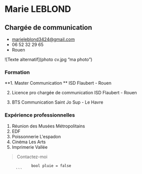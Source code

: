 # Marie LEBLOND 
## Chargée de communication 
* marieleblond3424@gmail.com
* 06 52 32 29 65
* Rouen 

![Texte alternatif](photo cv.jpg “ma photo”)

### Formation 
**1. Master Communication **
ISD Flaubert - Rouen 

2. Licence pro chargée de communication
ISD Flaubert - Rouen 

3. BTS Communication
Saint Jo Sup - Le Havre 

### Expérience professionnelles 
1. Réunion des Musées Métropolitains
2. EDF 
3. Poissonnerie L'espadon 
4. Cinéma Les Arts 
5. Imprimerie Vallée 

> Contactez-moi 

```
            bool pluie = false
     ```
